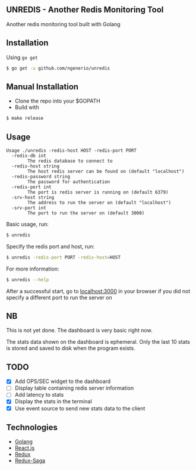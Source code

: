 ## UNREDIS - Another Redis Monitoring Tool

Another redis monitoring tool built with Golang

## Installation

Using `go get`

```bash
$ go get -u github.com/ngenerio/unredis
```

## Manual Installation

- Clone the repo into your $GOPATH
- Build with

```bash
$ make release
```

## Usage

```
Usage ./unredis -redis-host HOST -redis-port PORT
  -redis-db int
    	The redis database to connect to
  -redis-host string
    	The host redis server can be found on (default "localhost")
  -redis-password string
    	The password for authentication
  -redis-port int
    	The port is redis server is running on (default 6379)
  -srv-host string
    	The address to run the server on (default "localhost")
  -srv-port int
    	The port to run the server on (default 3000)
```

Basic usage, run:

```bash
$ unredis
```

Specify the redis port and host, run:

```bash
$ unredis -redis-port PORT -redis-host=HOST
```

For more information:

```bash
$ unredis --help
```

After a successful start, go to [localhost:3000](http://localhost:3000) in your browser if you did not specify a different port to run the server on

## NB
This is not yet done. The dashboard is very basic right now.

The stats data shown on the dashboard is ephemeral. Only the last 10 stats is stored and saved to disk when the program exists.

## TODO

- [x] Add OPS/SEC widget to the dashboard
- [ ] Display table containing redis server information
- [ ] Add latency to stats
- [x] Display the stats in the terminal
- [x] Use event source to send new stats data to the client

## Technologies

- [Golang](https://golang.org/)
- [React.js](https://facebook.github.io/react/)
- [Redux](https://github.com/reactjs/redux)
- [Redux-Saga](https://redux-saga.github.io/redux-saga/)
